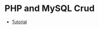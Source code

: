 # PHP and MySQL Crud

- [Tutorial](https://codeofaninja.com/2011/12/php-and-mysql-crud-tutorial.html)